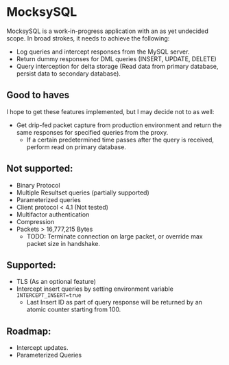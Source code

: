 # MocksySQL

MocksySQL is a work-in-progress application with an as yet undecided scope. In broad strokes, it needs to achieve the
following:

* Log queries and intercept responses from the MySQL server.
* Return dummy responses for DML queries (INSERT, UPDATE, DELETE)
* Query interception for delta storage (Read data from primary database, persist data to secondary database).

## Good to haves

I hope to get these features implemented, but I may decide not to as well:

* Get drip-fed packet capture from production environment and return the same responses for specified queries from the
  proxy.
    * If a certain predetermined time passes after the query is received, perform read on primary database.

## Not supported:

* Binary Protocol
* Multiple Resultset queries (partially supported)
* Parameterized queries
* Client protocol < 4.1 (Not tested)
* Multifactor authentication
* Compression
* Packets > 16,777,215 Bytes
    * TODO: Terminate connection on large packet, or override max packet size in handshake.

## Supported:

* TLS (As an optional feature)
* Intercept insert queries by setting environment variable `INTERCEPT_INSERT=true`
    * Last Insert ID as part of query response will be returned by an atomic counter starting from 100.

## Roadmap:

* Intercept updates.
* Parameterized Queries